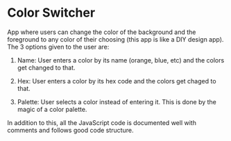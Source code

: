 # Color Switcher

App where users can change the color of the background and the foreground to any color of their choosing (this app is like a DIY design app). The 3 options given to the user are:

1) Name: User enters a color by its name (orange, blue, etc) and the colors get changed to that.
   
2) Hex: User enters a color by its hex code and the colors get chaged to that.

3) Palette: User selects a color instead of entering it. This is done by the magic of a color palette.

In addition to this, all the JavaScript code is documented well with comments and follows good code structure.

